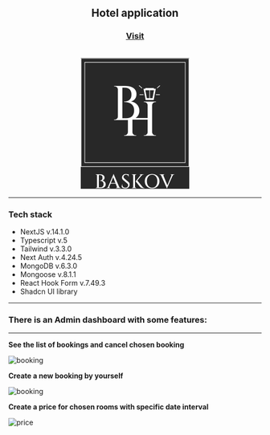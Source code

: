 <div align="center">
<h2 align="center">Hotel application</h2>
 <h3 align='center'><a  href='https://baskov.online' target="_blank">Visit</a></h3>
  <br />
      <img src="/public/github/promo.png" alt='promo'>
  <br />
</div>

---

### Tech stack

- NextJS v.14.1.0
- Typescript v.5
- Tailwind v.3.3.0
- Next Auth v.4.24.5
- MongoDB v.6.3.0
- Mongoose v.8.1.1
- React Hook Form v.7.49.3
- Shadcn UI library

---

### There is an Admin dashboard with some features:

---

**See the list of bookings and cancel chosen booking**

![booking](https://i.postimg.cc/RVkh1Y1P/image.png)

**Create a new booking by yourself**

![booking](https://i.postimg.cc/7YZswBpZ/2024-02-26-17-26-35.png)

**Create a price for chosen rooms with specific date interval**

![price](https://i.postimg.cc/GpwZjWpm/2024-02-26-17-28-56.png)
